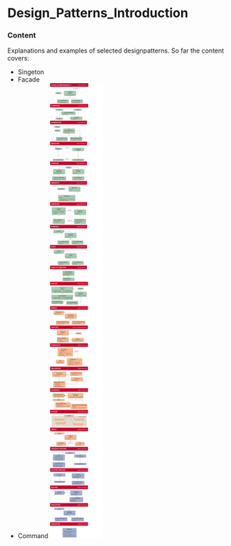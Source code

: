 # Design_Patterns_Introduction
### Content
Explanations and examples of selected designpatterns.
So far the content covers:
- Singeton
- Facade
- Command
![DesignPatterns.png](DesignPatterns.png)
